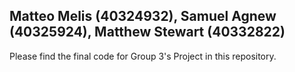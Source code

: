 ## Matteo Melis (40324932), Samuel Agnew (40325924), Matthew Stewart (40332822)
Please find the final code for Group 3's Project in this repository. 
